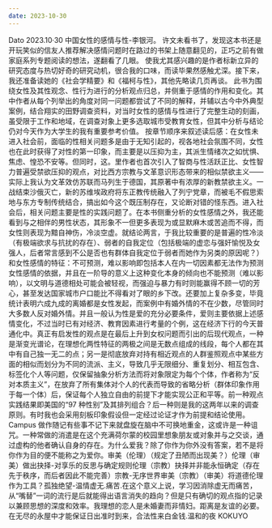 ```yaml
---
date: 2023-10-30
---
```


Dato
2023.10·30
中国女性的感情与性-李银河。
许文未看书了，发现这本书还是开玩笑似的信友人推荐解决感情问题时在路过的书架上随意翻见的，正巧之前有做家庭系列专题阅读的想法，遂翻看了几眼。
使我尤其感兴趣的是作者标新立异的研究态度与热切好奇的研究动机，很合我的口味，而读毕果然感触尤深。接下来，我还准备读她的《社会学精要》和《福柯与性》，其他先略读几页再谈。
此书为围绕女性及其性观念、性行为进行的分析观点归总，并侧重于感情的作用和变化。其中作者从每个列举出的角度对同一问题都尝试了不同的解释，并辅以古今中外典型案例，结合翔实的田野调查资料，对当时女性的感情与性进行了完整生动的刻画，虽受限于工作和地域，在调查对象上更多选取城市受教育女性，但其中分析与结论仍对今天作为大学生的我有重要参考价值。
按章节顺序来叙述读后感：在女性未进入社会前，面临的性相关问题多是由于无知引起的，视各地社会氛围不同，女性也在此时获得了对性的第一印象，而主要是以压抑为主，其派生情绪次之如忧惧、焦虑、惶恐不安等。但同时，这。里作者也首次引入了智商与性活跃正比、女性智力普遍受禁欲压抑的观点，对比西方宗教与文革意识形态带来的相似禁欲主义——实际上我认为文革效仿苏联而马列生于德国，其原著中有浓厚的新教禁欲主义。一战结束沙俄灭亡，新的苏维埃政府将东正教传统融入了列宁党章，而被毛不假思索地与东方专制传统结合，搞出如今这个既压制存在，又论断对错的怪东西。进入社会后，相关问题主要是性的实践问题了。在本书侧重分析的女性感情之外，我还能看到与之相伴的男性状态，其形象不一但更多表现为或显默麻木或苦追而不得，而女性则表现为黯自神伤，冷淡空虚。就结论两言，于我比较重要的是普遍的性冷淡（有极端欲求与抗扰的存在）、弱者的自我定位（包括极端的虚恋与强奸愉悦及女强人，后者常言感到不公是否也有群体自我定位于弱者而她作为另类的原因呢？）和女性感情的特征：不可预测，难以影响即包括本人在内一切因素都无法作为预测女性感情的依据，并且在一阶导的意义上这种变化本身的倾向也不能预测（难以影响），以文明与道德相处可能会被轻视，而强迫与暴力有时则能赢得不顾一切的芳心，甚至发达国家城市户口能比不得看对了眼的乡下改。还要加上复杂多变，毕竟统计表明六成九成的离婚都是女性发起，而案例中有婚外情的不在少数，尽管同时大多数人反对婚外情。并且一般认为性是爱的充分必要条件，爱则主要依据上述感情变化，不过当时已有对经济、教育因素进行考量的个例，这在经济下行的今天普通化中。真正有启发性的观点是在最后上升到女权问题而引出的后现代观点，一种是渐变光谱论，在理想化两性特征的两极之间是无数点组成的线段，每个人都在其中有自己独一无二的点；另一是彻底放弃对持有相近观点的人群鉴照观点中某些方面的相似而划分为不同的流派、主义，导致几乎无限细分、重复划分、相互包含、标签化个人等问题，仅保留抽象分析方法而将对象限定为每个个体，作者称为“反对本质主义”，在放弃了所有集体对个人的代表而导致的省略分析（群体印象作用于每一个体）后，保证每个人独立自由的前提下才能实现公正和平等。前一种观点实践结果即美国的“97 种性别”及其排列组合？后一种则是我的这两年以来的调查原则。有时我也会采用刻板印象假设但一定经过论证才作为前提和结论使用。Campus 做作随记有些事不记下来就盘旋在脑中不可换地重金，这或许是一种诅咒。一种常做的消遣是在这个充满荷尔蒙的校园里想象朋友或对象并与之交谈，通过虚构的他者确认自身的存在。为什么爱我？除了你作为你外没有答案，若不是将你作为目的便不能称之为爱你。审美（伦理）（规定了丑陋而出现美？）伦理（审美）做出抉择-对享乐的反思与确定规则伦理（宗教）抉择并非能永恒确定（存在先于秩序，而后者因此不能完善）宗教-无序世界审美（宗教）（审美）将道德伦理作为工具？孤独绝望-温情虚无.痛苦.在这个意义上说，学习因消除虚无而痛苦，从“嘴替”一词的流行是后就能得出语言消失的趋向？但是只有确切的观点指的记录以兼顾思想的深度和效率。我理想的恋人是未婚妻而非情妇。距离是友谊的必要。在无尽的永屋中才能保证日出准时到来，合法性来白金钱.温和的夜 KOKUYO

